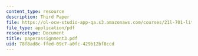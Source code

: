 ```yaml
---
content_type: resource
description: Third Paper
file: https://ol-ocw-studio-app-qa.s3.amazonaws.com/courses/21l-701-literary-interpretation-interpreting-poetry-fall-2003/78f8ad8cffed09c7a0fc429b12bf8ccd_paperassignment3.pdf
file_type: application/pdf
resourcetype: Document
title: paperassignment3.pdf
uid: 78f8ad8c-ffed-09c7-a0fc-429b12bf8ccd
---
```

